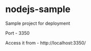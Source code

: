 # nodejs-sample
Sample project for deployment

Port - 3350

Access it from - http://localhost:3350/
